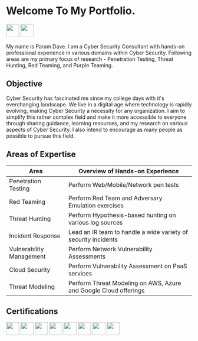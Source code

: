 # Welcome To My Portfolio.
<a href="https://www.linkedin.com/in/param-dave-807334135"><img src="https://img.shields.io/badge/-LinkedIn-0072b1?&style=for-the-badge&logo=linkedin&logoColor=white" height="35" /></a>
<a href="https://pkd5085.medium.com"><img src="https://img.shields.io/badge/-Medium-000000?&style=for-the-badge&logo=medium&logoColor=white" height="35" /></a>

My name is Param Dave. I am a Cyber Security Consultant with hands-on professional experience in various domains within Cyber Security. Following areas are my primary focus of research - Penetration Testing, Threat Hunting, Red Teaming, and Purple Teaming.

## Objective
Cyber Security has fascinated me since my college days with it's everchanging landscape. We live in a digital age where technology is rapidly evolving, making Cyber Security a necessity for any organization. I aim to simplify this rather complex field and make it more accessible to everyone through sharing guidance, learning resources, and my research on various aspects of Cyber Security. I also intend to encourage as many people as possible to pursue this field.

## Areas of Expertise
| Area                                 | Overview of Hands-on Experience                                 |
| -------------------------------------|---------------------------------------------------------------- |
| Penetration Testing                  | Perform Web/Mobile/Network pen tests                            |
| Red Teaming                          | Perform Red Team and Adversary Emulation exercises              |
| Threat Hunting                       | Perform Hypothesis-based hunting on various log sources         |
| Incident Response                    | Lead an IR team to handle a wide variety of security incidents  |
| Vulnerability Management             | Perform Network Vulnerability Assessments                       |
| Cloud Security                       | Perform Vulnerability Assessment on PaaS services               |
| Threat Modeling                      | Perform Threat Modeling on AWS, Azure and Google Cloud offerings|

## Certifications
<div>
<img src="https://img.shields.io/badge/-CBBH-008000?&style=for-the-badge&logo=HackTheBox&logoColor=white" height="35" />
<img src="https://img.shields.io/badge/-CySA%2B-33C7FF?&style=for-the-badge" height="35" />
<img src="https://img.shields.io/badge/-PenTest%2B-FF7A33?&style=for-the-badge" height="35" />
<img src="https://img.shields.io/badge/-CNSP-3380FF?&style=for-the-badge" height="35" />
<img src="https://img.shields.io/badge/-CSAP-33ECFF?&style=for-the-badge" height="35" />
<img src="https://img.shields.io/badge/-CNVP-FFF033?&style=for-the-badge" height="35" />
<img src="https://img.shields.io/badge/-Security%2B-08CD3A?&style=for-the-badge" height="35" />
<img src="https://img.shields.io/badge/-Azure%20Fundamentals-0078D4?&style=for-the-badge&logo=Microsoft&logoColor=white" height="35" />
</div>
